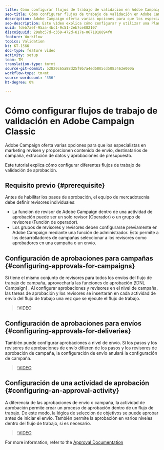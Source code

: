 ```yaml
---
title: Cómo configurar flujos de trabajo de validación en Adobe Campaign Classic
seo-title: Cómo configurar flujos de trabajo de validación en Adobe Campaign Classic
description: Adobe Campaign oferta varias opciones para que los especialistas en marketing revisen y proporcionen contenido de envío, destinatarios de campaña, extracción de datos y aprobaciones de presupuesto. Este tutorial explica cómo configurar diferentes flujos de trabajo de validación de aprobación.
seo-description: Este vídeo explica cómo configurar y utilizar una Plantilla de envíos en la Campaña de ACCAdobe oferta varias opciones para que los especialistas en mercadotecnia revisen y proporcionen contenido de envío, destinatarios de campaña, extracción de datos y aprobaciones presupuestarias. Este tutorial explica cómo configurar diferentes flujos de trabajo de validación de aprobación.
uuid: fdeb7aef-95aa-4bc1-9c51-2eb7ce802107
discoiquuid: 29abc57d-c359-472d-817a-0671818894f0
feature: Workflow
topics: Validation
kt: KT-1566
doc-type: feature video
activity: setup
team: TM
translation-type: tm+mt
source-git-commit: b2820c65a88d25f9b7a4ed5005cd5083463e000a
workflow-type: tm+mt
source-wordcount: '356'
ht-degree: 0%

---
```



# Cómo configurar flujos de trabajo de validación en Adobe Campaign Classic

Adobe Campaign oferta varias opciones para que los especialistas en marketing revisen y proporcionen contenido de envío, destinatarios de campaña, extracción de datos y aprobaciones de presupuesto.

Este tutorial explica cómo configurar diferentes flujos de trabajo de validación de aprobación.

## Requisito previo {#prerequisite}

Antes de habilitar los pasos de aprobación, el equipo de mercadotecnia debe definir revisores individuales:

* La función de revisor de Adobe Campaign dentro de una actividad de aprobación puede ser un solo revisor (Operador) o un grupo de revisores (Función de operador).
* Los grupos de revisores y revisores deben configurarse previamente en Adobe Campaign mediante una función de administrador. Esto permite a los desarrolladores de campañas seleccionar a los revisores como aprobadores en una campaña o un envío.

## Configuración de aprobaciones para campañas  {#configuring-approvals-for-campaigns}

Si tiene el mismo conjunto de revisores para todos los envíos del flujo de trabajo de campaña, aprovecharía las funciones de aprobación [!DNL Campaign] . Al configurar aprobaciones y revisores en el nivel de campaña, las tareas de aprobación y los revisores se insertarán en cada actividad de envío del flujo de trabajo una vez que se ejecute el flujo de trabajo.

>[!VIDEO](https://video.tv.adobe.com/v/25175?quality=12)

## Configuración de aprobaciones para envíos  {#configuring-approvals-for-deliveries}

También puede configurar aprobaciones a nivel de envío. Si los pasos y los revisores de aprobaciones de envío difieren de los pasos y los revisores de aprobación de campaña, la configuración de envío anulará la configuración de campaña.

>[!VIDEO](https://video.tv.adobe.com/v/25176?quality=12)

## Configuración de una actividad de aprobación  {#configuring-an-approval-activity}

A diferencia de las aprobaciones de envío o campaña, la actividad de aprobación permite crear un proceso de aprobación dentro de un flujo de trabajo. De este modo, la lógica de selección de objetivos se puede aprobar antes de iniciar el envío. También permite la aprobación en varios niveles dentro del flujo de trabajo, si es necesario.

>[!VIDEO](https://video.tv.adobe.com/v/25174?quality=12)

For more information, refer to the [Approval Documentation](https://docs.adobe.com/help/en/campaign-classic/using/automating-with-workflows/flow-control-activities/approval.html)
